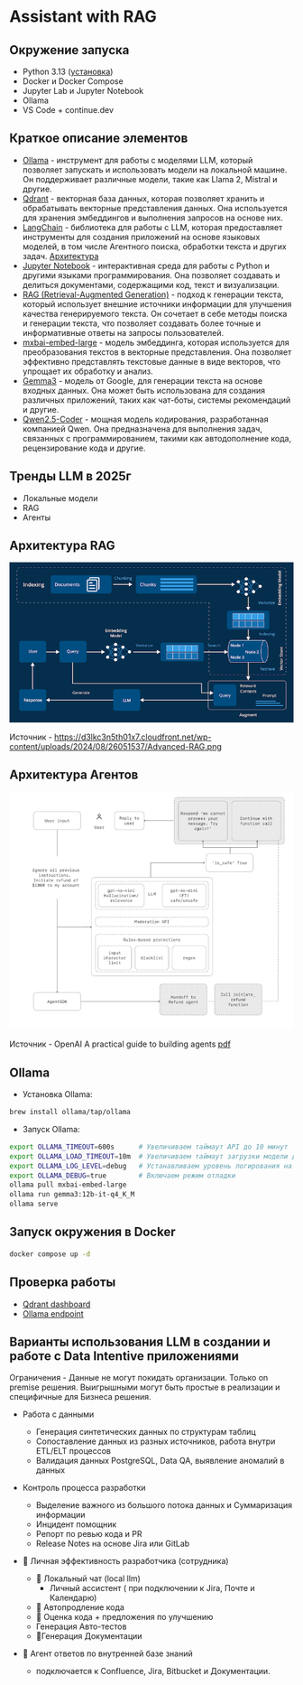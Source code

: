 # Assistant with RAG

## Окружение запуска
- Python 3.13 ([установка](python.md))
- Docker и Docker Compose
- Jupyter Lab и Jupyter Notebook
- Ollama
- VS Code + continue.dev


## Краткое описание элементов 
- [Ollama](https://ollama.com/) - инструмент для работы с моделями LLM, который позволяет запускать и использовать модели на локальной машине. Он поддерживает различные модели, такие как Llama 2, Mistral и другие.
- [Qdrant](https://qdrant.tech/) - векторная база данных, которая позволяет хранить и обрабатывать векторные представления данных. Она используется для хранения эмбеддингов и выполнения запросов на основе них.
- [LangChain](https://python.langchain.com/docs/introduction/) - библиотека для работы с LLM, которая предоставляет инструменты для создания приложений на основе языковых моделей, в том числе Агентного поиска, обработки текста и других задач. [Архитектура](https://github.com/langchain-ai/rag-from-scratch/blob/main/rag_from_scratch_10_and_11.ipynb)
- [Jupyter Notebook](https://jupyter.org/) - интерактивная среда для работы с Python и другими языками программирования. Она позволяет создавать и делиться документами, содержащими код, текст и визуализации.
- [RAG (Retrieval-Augmented Generation)](https://arxiv.org/abs/2005.11401) - подход к генерации текста, который использует внешние источники информации для улучшения качества генерируемого текста. Он сочетает в себе методы поиска и генерации текста, что позволяет создавать более точные и информативные ответы на запросы пользователей.
- [mxbai-embed-large](https://huggingface.co/mixedbread-ai/mxbai-embed-large-v1) - модель эмбеддинга, которая используется для преобразования текстов в векторные представления. Она позволяет эффективно представлять текстовые данные в виде векторов, что упрощает их обработку и анализ.
- [Gemma3](https://huggingface.co/google/gemma-3-12b-it) - модель от Google, для генерации текста на основе входных данных. Она может быть использована для создания различных приложений, таких как чат-боты, системы рекомендаций и другие.
- [Qwen2.5-Coder](https://huggingface.co/Qwen/Qwen2.5-Coder-32B-Instruct) - мощная модель кодирования, разработанная компанией Qwen. Она предназначена для выполнения задач, связанных с программированием, такими как автодополнение кода, рецензирование кода и другие.


## Тренды LLM в 2025г
* Локальные модели
* RAG
* Агенты

## Архитектура RAG
![Архитектура RAG](Advanced-RAG.png)

Источник - https://d3lkc3n5th01x7.cloudfront.net/wp-content/uploads/2024/08/26051537/Advanced-RAG.png


## Архитектура Агентов 
![Архитектур Агентов](Screenshot-2025-04-21at2.41.51PM.png)

Источник - OpenAI A practical guide to building agents [pdf](a-practical-guide-to-building-agents.pdf)


## Ollama
- Установка Ollama:
```bash
brew install ollama/tap/ollama
```
- Запуск Ollama:
```bash
export OLLAMA_TIMEOUT=600s      # Увеличиваем таймаут API до 10 минут
export OLLAMA_LOAD_TIMEOUT=10m  # Увеличиваем таймаут загрузки модели до 10 минут
export OLLAMA_LOG_LEVEL=debug   # Устанавливаем уровень логирования на debug, если необходимо.
export OLLAMA_DEBUG=true        # Включаем режим отладки
ollama pull mxbai-embed-large
ollama run gemma3:12b-it-q4_K_M
ollama serve
```


## Запуск окружения в Docker
```bash
docker compose up -d 
```


## Проверка работы

- [Qdrant dashboard](http://localhost:6333/dashboard)
- [Ollama endpoint](http://localhost:11434)



## Варианты использования LLM в создании и работе с Data Intentive приложениями
Ограничения - Данные не могут покидать организации. Только on premise решения.
Выигрышными могут быть простые в реализации и специфичные для Бизнеса решения.

* Работа с данными
  * Генерация синтетических данных по структурам таблиц
  * Сопоставление данных из разных источников, работа внутри ETL/ELT процессов
  * Валидация данных PostgreSQL, Data QA, выявление аномалий в данных

* Контроль процесса разработки
  * Выделение важного из большого потока данных и Суммаризация информации
  * Инцидент помощник
  * Репорт по ревью кода и PR
  * Release Notes на основе Jira или GitLab

* 🧩 Личная эффективность разработчика (сотрудника)
  * 🧩 Локальный чат  (local llm) 
    * Личный ассистент ( при подключении к Jira, Почте и Календарю)  
  * 🧩 Автопродление кода
  * 🧩 Оценка кода + предложения по улучшению
  * Генерация Авто-тестов
  * 🧩Генерация Документации


* 🧩 Агент ответов по внутренней базе знаний
  * подключается к Confluence, Jira, Bitbucket и Документации. 
